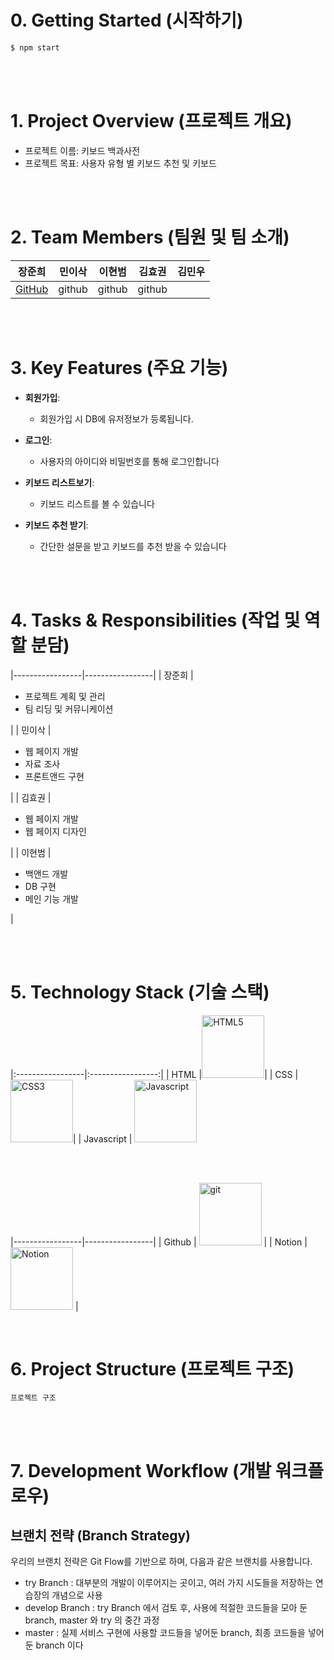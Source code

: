 

# 0. Getting Started (시작하기)
```bash
$ npm start
```


<br/>
<br/>

# 1. Project Overview (프로젝트 개요)
- 프로젝트 이름: 키보드 백과사전
- 프로젝트 목표: 사용자 유형 별 키보드 추천 및 키보드 
<br/>
<br/>

# 2. Team Members (팀원 및 팀 소개)
| 장준희 | 민이삭 | 이현범 | 김효권 | 김민우 |
|:------:|:------:|:------:|:------:|:-------:|
| [GitHub](https://github.com/junheeee8462) | github | github | github |

<br/>
<br/>

# 3. Key Features (주요 기능)
- **회원가입**:
  - 회원가입 시 DB에 유저정보가 등록됩니다.

- **로그인**:
  - 사용자의 아이디와 비밀번호를 통해 로그인합니다

- **키보드 리스트보기**:
  - 키보드 리스트를 볼 수 있습니다
 
- **키보드 추천 받기**:
  - 간단한 설문을 받고 키보드를 추천 받을 수 있습니다

<br/>
<br/>

# 4. Tasks & Responsibilities (작업 및 역할 분담)
|-----------------|-----------------|
| 장준희  | <ul><li>프로젝트 계획 및 관리</li><li>팀 리딩 및 커뮤니케이션</li></ul>     |
| 민이삭  |  <ul><li>웹 페이지 개발</li><li>자료 조사</li><li>프론트앤드 구현</li></ul> |
| 김효권  | <ul><li>웹 페이지 개발</li><li>웹 페이지 디자인</li></ul>  |
| 이현범  | <ul><li>백앤드 개발</li><li>DB 구현</li><li>메인 기능 개발</li></ul>   |

<br/>
<br/>

# 5. Technology Stack (기술 스택)
|:-----------------|:-----------------:|
| HTML    |<img src="https://github.com/user-attachments/assets/2e122e74-a28b-4ce7-aff6-382959216d31" alt="HTML5" width="100">| 
| CSS    |   <img src="https://github.com/user-attachments/assets/c531b03d-55a3-40bf-9195-9ff8c4688f13" alt="CSS3" width="100">|
| Javascript    |  <img src="https://github.com/user-attachments/assets/4a7d7074-8c71-48b4-8652-7431477669d1" alt="Javascript" width="100"> 

<br/>

<br/>

|-----------------|-----------------|
| Github    |  <img src="https://github.com/user-attachments/assets/483abc38-ed4d-487c-b43a-3963b33430e6" alt="git" width="100">    |
| Notion    |  <img src="https://github.com/user-attachments/assets/34141eb9-deca-416a-a83f-ff9543cc2f9a" alt="Notion" width="100">    |

<br/>

# 6. Project Structure (프로젝트 구조)
```plaintext
프로젝트 구조 
```

<br/>
<br/>

# 7. Development Workflow (개발 워크플로우)
## 브랜치 전략 (Branch Strategy)
우리의 브랜치 전략은 Git Flow를 기반으로 하며, 다음과 같은 브랜치를 사용합니다.

- try Branch : 대부분의 개발이 이루어지는 곳이고, 여러 가지 시도들을 저장하는 연습장의 개념으로 사용
- develop Branch : try Branch 에서 검토 후, 사용에 적절한 코드들을 모아 둔 branch, master 와 try 의 중간 과정
- master : 실제 서비스 구현에 사용할 코드들을 넣어둔 branch, 최종 코드들을 넣어둔 branch 이다
<br/>
<br/>


